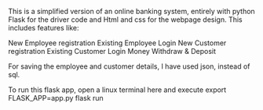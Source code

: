 This is a simplified version of an online banking system, entirely with python Flask for the driver code and Html and css for the webpage design. This includes features like:

New Employee registration
Existing Employee Login
New Customer registration
Existing Customer Login
Money Withdraw & Deposit

For saving the employee and customer details, I have used json, instead of sql.

To run this flask app, open a linux terminal here and execute
export FLASK_APP=app.py
flask run

